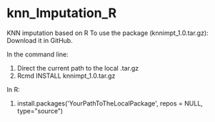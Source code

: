 # knn_Imputation_R
KNN imputation based on R
To use the package (knnimpt_1.0.tar.gz): Download it in GitHub.

In the command line:
1. Direct the current path to the local .tar.gz
2. Rcmd INSTALL knnimpt_1.0.tar.gz

In R:
1. install.packages('YourPathToTheLocalPackage', repos = NULL, type="source")
